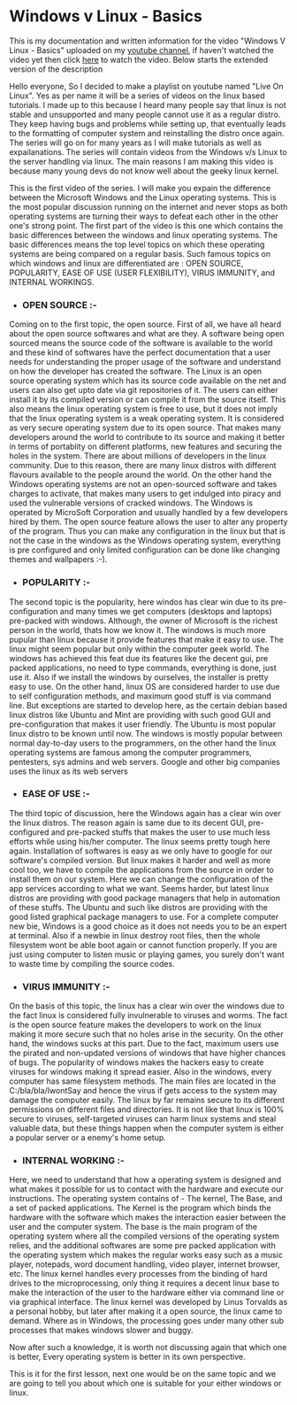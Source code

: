 # Windows v Linux - Basics

This is my documentation and written information for the video "Windows V Linux - Basics" uploaded on my [youtube channel](https://studio.youtube.com/channel/UCfp-xR7cpyLOXVW8MYr59WA), if haven't watched the video yet then click [here](https://youtu.be/9dgcCE277V8) to watch the video. Below starts the extended version of the description

Hello everyone, So I decided to make a playlist on youtube named "Live On Linux". Yes as per name it will be a series of videos on the linux based tutorials. I made up to this because I heard many people say that linux is not stable and unsupported and many people cannot use it as a regular distro. They keep having bugs and problems while setting up, that eventually leads to the formatting of computer system and reinstalling the distro once again.
The series will go on for many years as I will make tutorials as well as expailanations. The series will contain videos from the Windows v/s Linux to the server handling via linux. The main reasons I am making this video is because many young devs do not know well about the geeky linux kernel. 

This is the first video of the series. I will make you expain the difference between the Microsoft Windows and the Linux operating systems. This is the most popular discussion running on the internet and never stops as both operating systems are turning their ways to defeat each other in the other one's strong point. The first part of the video is this one which contains the basic differences between the windows and linux operating systems. The basic differences means the top level topics on which these operating systems are being compared on a regular basis. Such famous topics on which windows and linux are differentiated are : OPEN SOURCE, POPULARITY, EASE OF USE (USER FLEXIBILITY), VIRUS IMMUNITY, and INTERNAL WORKINGS.

* ### OPEN SOURCE :-
Coming on to the first topic, the open source. First of all, we have all heard about the open source softwares and what are they. A software being open sourced means the source code of the software is available to the world and these kind of softwares have the perfect documentation that a user needs for understanding the proper usage of the software and understand on how the developer has created the software.
The Linux is an open source operating system which has its source code available on the net and users can also get upto date via git repositories of it. The users can either install it by its compiled version or can compile it from the source itself. This also means the linux operating system is free to use, but it does not imply that the linux operating system is a weak operating system. It is considered as very secure operating system due to its open source. That makes many developers around the world to contribute to its source and making it better in terms of portablity on different platforms, new features and securing the holes in the system. There are about millions of developers in the linux community. Due to this reason, there are many linux distros with different flavours available to the people around the world. On the other hand the Windows operating systems are not an open-sourced software and takes charges to activate, that makes many users to get indulged into piracy and used the vulnerable versions of cracked windows. The Windows is operated by MicroSoft Corporation and usually handled by a few developers hired by them.
The open source feature allows the user to alter any property of the program. Thus you can make any configuration in the linux but that is not the case in the windows as the Windows operating system, everything is pre configured and only limited configuration can be done like changing themes and wallpapers :-).

* ### POPULARITY :-
The second topic is the popularity, here windos has clear win due to its pre-configuration and many times we get computers (desktops and laptops) pre-packed with windows. Although, the owner of Microsoft is the richest person in the world, thats how we know it. The windows is much more pupular than linux because it provide features that make it easy to use. The linux might seem popular but only within the computer geek world. The windows has achieved this feat due its features like the decent gui, pre packed applications, no need to type commands, everything is done, just use it. Also if we install the windows by ourselves, the installer is pretty easy to use. On the other hand, linux OS are considered harder to use due to self configuration methods, and maximum good stuff is via command line. But exceptions are started to develop here, as the certain debian based linux distros like Ubuntu and Mint are providing with such good GUI and pre-configuration that makes it user friendly. The Ubuntu is most popular linux distro to be known until now.
The windows is mostly popular between normal day-to-day users to the programmers, on the other hand the linux operating systems are famous among the computer programmers, pentesters, sys admins and web servers. Google and other big companies uses the linux as its web servers

* ### EASE OF USE :-
The third topic of discussion, here the Windows again has a clear win over the linux distros. The reason again is same due to its decent GUI, pre-configured and pre-packed stuffs that makes the user to use much less efforts while using his/her computer. The linux seems pretty tough here again. Installation of softwares is easy as we only have to google for our software's compiled version. But linux makes it harder and well as more cool too, we have to compile the applications from the source in order to install them on our system. Here we can change the configuration of the app services according to what we want. Seems harder, but latest linux distros are providing with good package managers that help in automation of these stuffs. The Ubuntu and such like distros are providing with the good listed graphical package managers to use. 
For a complete computer new bie, Windows is a good choice as it does not needs you to be an expert at terminal. Also if a newbie in linux destroy root files, then the whole filesystem wont be able boot again or cannot function properly. If you are just using computer to listen music or playing games, you surely don't want to waste time by compiling the source codes.

* ### VIRUS IMMUNITY :-
On the basis of this topic, the linux has a clear win over the windows due to the fact linux is considered fully invulnerable to viruses and worms. The fact is the open source feature makes the developers to work on the linux making it more secure such that no holes arise in the security. On the other hand, the windows sucks at this part. Due to the fact, maximum users use the pirated and non-updated versions of windows that have higher chances of bugs. The popularity of windows makes the hackers easy to create viruses for windows making it spread easier. Also in the windows, every computer has same filesystem methods. The main files are located in the C:/bla/bla/IwontSay and hence the virus if gets access to the system may damage the computer easily. The linux by far remains secure to its different permissions on different files and directories. It is not like that linux is 100% secure to viruses, self-targeted viruses can harm linux systems and steal valuable data, but these things happen when the computer system is either a popular server or a enemy's home setup. 

* ### INTERNAL WORKING :-
Here, we need to understand that how a operating system is designed and what makes it possible for us to contact with the hardware and execute our instructions. The operating system contains of - The kernel, The  Base, and a set of packed applications. The Kernel is the program which binds the hardware with the software which makes the interaction easier between the user and the computer system. The base is the main program of the operating system where all the compiled versions of the operating system relies, and the additional softwares are some pre packed application with the operating system which makes the regular works easy such as a music player, notepads, word document handling, video player, internet browser, etc.
The linux kernel handles every processes from the binding of hard drives to the microprocessing, only thing it requires a decent linux base to make the interaction of the user to the hardware either via command line or via graphical interface. The linux kernel was developed by Linus Torvalds as a personal hobby, but later after making it a open source, the linux came to demand. Where as in Windows, the processing goes under many other sub processes that makes windows slower and buggy.

Now after such a knowledge, it is worth not discussing again that which one is better, Every operating system is better in its own perspective.

This is it for the first lesson, next one would be on the same topic and we are going to tell you about which one is suitable for your either windows or linux.

